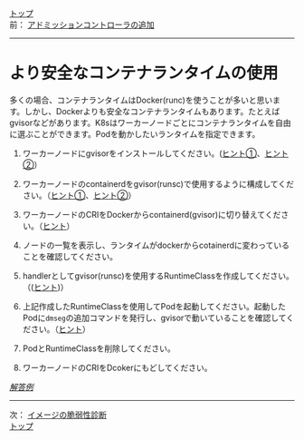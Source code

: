 [トップ](../README.md)  
前： [アドミッションコントローラの追加](addmissioncontroller.md)  

---

# より安全なコンテナランタイムの使用

多くの場合、コンテナランタイムはDocker(runc)を使うことが多いと思います。しかし、Dockerよりも安全なコンテナランタイムもあります。たとえばgvisorなどがあります。K8sはワーカーノードごとにコンテナランタイムを自由に選ぶことができます。Podを動かしたいランタイムを指定できます。

1. ワーカーノードにgvisorをインストールしてください。([ヒント①](https://gvisor.dev/docs/user_guide/install/)、[ヒント②](https://sotoiwa.hatenablog.com/entry/2020/12/31/002527)）

2. ワーカーノードのcontainerdをgvisor(runsc)で使用するように構成してください。（[ヒント①](https://gvisor.dev/docs/user_guide/containerd/quick_start/)、[ヒント②](https://sotoiwa.hatenablog.com/entry/2020/12/31/002527)）

3. ワーカーノードのCRIをDockerからcontainerd(gvisor)に切り替えてください。（[ヒント](https://sotoiwa.hatenablog.com/entry/2020/12/31/002527)）

4. ノードの一覧を表示し、ランタイムがdockerからcotainerdに変わっていることを確認してください。

5. handlerとしてgvisor(runsc)を使用するRuntimeClassを作成してください。（([ヒント](https://kubernetes.io/ja/docs/concepts/containers/runtime-class/))）

6. 上記作成したRuntimeClassを使用してPodを起動してください。起動したPodに`dmseg`の追加コマンドを発行し、gvisorで動いていることを確認してください。（[ヒント](https://kubernetes.io/docs/concepts/containers/runtime-class/)）

7. PodとRuntimeClassを削除してください。

8. ワーカーノードのCRIをDcokerにもどしてください。

[*解答例*](../ans/runtimeclass.md)  

---

次： [イメージの脆弱性診断](image-scan.md)  
[トップ](../README.md)  
